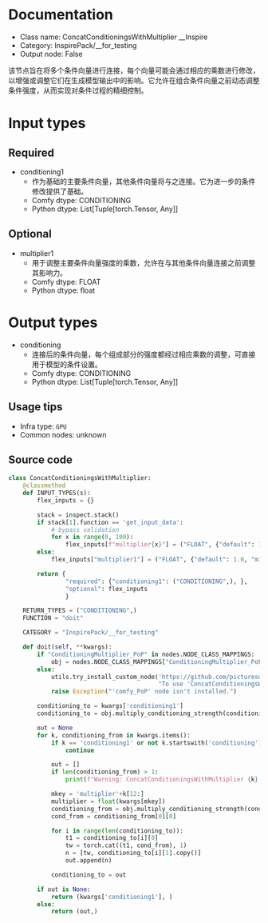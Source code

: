 
# Documentation
- Class name: ConcatConditioningsWithMultiplier __Inspire
- Category: InspirePack/__for_testing
- Output node: False

该节点旨在将多个条件向量进行连接，每个向量可能会通过相应的乘数进行修改，以增强或调整它们在生成模型输出中的影响。它允许在组合条件向量之前动态调整条件强度，从而实现对条件过程的精细控制。

# Input types
## Required
- conditioning1
    - 作为基础的主要条件向量，其他条件向量将与之连接。它为进一步的条件修改提供了基础。
    - Comfy dtype: CONDITIONING
    - Python dtype: List[Tuple[torch.Tensor, Any]]
## Optional
- multiplier1
    - 用于调整主要条件向量强度的乘数，允许在与其他条件向量连接之前调整其影响力。
    - Comfy dtype: FLOAT
    - Python dtype: float

# Output types
- conditioning
    - 连接后的条件向量，每个组成部分的强度都经过相应乘数的调整，可直接用于模型的条件设置。
    - Comfy dtype: CONDITIONING
    - Python dtype: List[Tuple[torch.Tensor, Any]]


## Usage tips
- Infra type: `GPU`
- Common nodes: unknown


## Source code
```python
class ConcatConditioningsWithMultiplier:
    @classmethod
    def INPUT_TYPES(s):
        flex_inputs = {}

        stack = inspect.stack()
        if stack[1].function == 'get_input_data':
            # bypass validation
            for x in range(0, 100):
                flex_inputs[f"multiplier{x}"] = ("FLOAT", {"default": 1.0, "min": 0.0, "max": 10.0, "step": 0.01})
        else:
            flex_inputs["multiplier1"] = ("FLOAT", {"default": 1.0, "min": 0.0, "max": 10.0, "step": 0.01})

        return {
                "required": {"conditioning1": ("CONDITIONING",), },
                "optional": flex_inputs
                }

    RETURN_TYPES = ("CONDITIONING",)
    FUNCTION = "doit"

    CATEGORY = "InspirePack/__for_testing"

    def doit(self, **kwargs):
        if "ConditioningMultiplier_PoP" in nodes.NODE_CLASS_MAPPINGS:
            obj = nodes.NODE_CLASS_MAPPINGS["ConditioningMultiplier_PoP"]()
        else:
            utils.try_install_custom_node('https://github.com/picturesonpictures/comfy_PoP',
                                          "To use 'ConcatConditioningsWithMultiplier' node, 'comfy_PoP' extension is required.")
            raise Exception("'comfy_PoP' node isn't installed.")

        conditioning_to = kwargs['conditioning1']
        conditioning_to = obj.multiply_conditioning_strength(conditioning=conditioning_to, multiplier=float(kwargs['multiplier1']))[0]

        out = None
        for k, conditioning_from in kwargs.items():
            if k == 'conditioning1' or not k.startswith('conditioning'):
                continue

            out = []
            if len(conditioning_from) > 1:
                print(f"Warning: ConcatConditioningsWithMultiplier {k} contains more than 1 cond, only the first one will actually be applied to conditioning1.")

            mkey = 'multiplier'+k[12:]
            multiplier = float(kwargs[mkey])
            conditioning_from = obj.multiply_conditioning_strength(conditioning=conditioning_from, multiplier=multiplier)[0]
            cond_from = conditioning_from[0][0]

            for i in range(len(conditioning_to)):
                t1 = conditioning_to[i][0]
                tw = torch.cat((t1, cond_from), 1)
                n = [tw, conditioning_to[i][1].copy()]
                out.append(n)

            conditioning_to = out

        if out is None:
            return (kwargs['conditioning1'], )
        else:
            return (out,)

```
